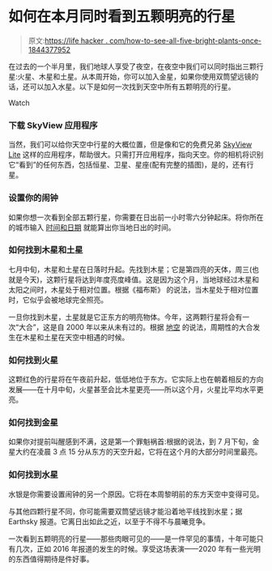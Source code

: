 # 如何在本月同时看到五颗明亮的行星

> 原文:[https://life hacker . com/how-to-see-all-five-bright-plants-once-1844377952](https://lifehacker.com/how-to-see-all-five-bright-planets-at-once-this-month-1844377952)

在过去的一个半月里，我们地球人享受了夜空，在夜空中我们可以同时指出三颗行星:火星、木星和土星。从本周开始，你可以加入金星，如果你使用双筒望远镜的话，还可以加入水星。以下是如何一次找到天空中所有五颗明亮的行星。

Watch

### 下载 SkyView 应用程序

当然，我们可以给你天空中行星的大概位置，但是像和它的免费兄弟 [SkyView Lite](https://apps.apple.com/us/app/skyview-lite/id413936865) 这样的应用程序，帮助很大。只需打开应用程序，指向天空。你的相机将识别它“看到”的任何东西，包括恒星、卫星、星座(配有完整的插图)，是的，还有行星。

### 设置你的闹钟

如果你想一次看到全部五颗行星，你需要在日出前一小时零六分钟起床。将你所在的城市输入 [时间和日期](https://www.timeanddate.com/sun/) 就能算出你当地日出的时间。

### 如何找到木星和土星

七月中旬，木星和土星在日落时升起。先找到木星；它是第四亮的天体，周三(也就是今天)，这颗行星将达到年度亮度峰值。这是因为这个月，当地球经过木星和太阳之间时，木星处于相对位置。根据《福布斯》 的说法，当木星处于相对位置时，它似乎会被地球完全照亮。

一旦你找到木星，土星就是它正东方的明亮物体。今年，这两颗行星将会有一次“大合”，这是自 2000 年以来从未有过的。根据 [地空](https://earthsky.org/astronomy-essentials/visible-planets-tonight-mars-jupiter-venus-saturn-mercury#saturn) 的说法，周期性的大合发生在木星和土星在天空中相遇的时候。

### 如何找到火星

这颗红色的行星将在午夜前升起，低低地位于东方。它实际上也在朝着相反的方向发展——在十月中旬，火星甚至会比木星更亮——所以这个月，火星比平均水平更亮。

### 如何找到金星

如果你对提前叫醒感到不满，这是第一个罪魁祸首:根据的说法，到 7 月下旬，金星大约在凌晨 3 点 15 分从东方的天空升起，它将在这个月的大部分时间里最亮。

### 如何找到水星

水银是你需要设置闹钟的另一个原因。它将在本周黎明前的东方天空中变得可见。

与其他四颗行星不同，你可能需要双筒望远镜才能沿着地平线找到水星；据 Earthsky 报道。它离日出如此之近，以至于不得不与晨曦竞争。

一次看到五颗明亮的行星——那些肉眼可见的——是一件罕见的事情，十年可能只有几次，正如 2016 年报道的发生的时候。享受这场表演——2020 年有一些光明的东西值得期待是件好事。